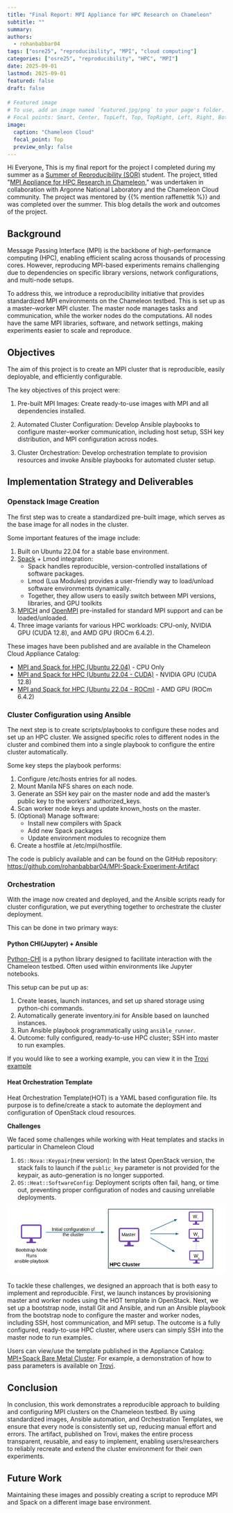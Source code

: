 ```yaml
---
title: "Final Report: MPI Appliance for HPC Research on Chameleon"
subtitle: ""
summary:
authors: 
  - rohanbabbar04
tags: ["osre25", "reproducibility", "MPI", "cloud computing"]
categories: ["osre25", "reproducibility", "HPC", "MPI"]
date: 2025-09-01
lastmod: 2025-09-01
featured: false
draft: false

# Featured image
# To use, add an image named `featured.jpg/png` to your page's folder.
# Focal points: Smart, Center, TopLeft, Top, TopRight, Left, Right, BottomLeft, Bottom, BottomRight.
image:
  caption: "Chameleon Cloud"
  focal_point: Top
  preview_only: false
---
```


Hi Everyone, This is my final report for the project I completed during my summer as a [Summer of Reproducibility (SOR)](https://ucsc-ospo.github.io/sor/) student. 
The project, titled "[MPI Appliance for HPC Research in Chameleon](https://ucsc-ospo.github.io/project/osre25/uchicago/mpi/)," was undertaken in collaboration with Argonne National Laboratory 
and the Chameleon Cloud community. The project was mentored by {{% mention raffenettik %}} and was completed over the summer. 
This blog details the work and outcomes of the project.

## Background

Message Passing Interface (MPI) is the backbone of high-performance computing (HPC), enabling efficient scaling across thousands of 
processing cores. However, reproducing MPI-based experiments remains challenging due to dependencies on specific library versions, 
network configurations, and multi-node setups. 

To address this, we introduce a reproducibility initiative that provides standardized MPI environments on the Chameleon testbed. 
This is set up as a master–worker MPI cluster. The master node manages tasks and communication, while the worker nodes do the computations. 
All nodes have the same MPI libraries, software, and network settings, making experiments easier to scale and reproduce.

## Objectives

The aim of this project is to create an MPI cluster that is reproducible, easily deployable, and efficiently configurable.

The key objectives of this project were:

1) Pre-built MPI Images: Create ready-to-use images with MPI and all dependencies installed. 

2) Automated Cluster Configuration: Develop Ansible playbooks to configure master–worker communication, including host setup, SSH key distribution, and MPI configuration across nodes.

3) Cluster Orchestration: Develop orchestration template to provision resources and invoke Ansible playbooks for automated cluster setup.

## Implementation Strategy and Deliverables

### Openstack Image Creation

The first step was to create a standardized pre-built image, which serves as the base image for all nodes in the cluster.

Some important features of the image include:

1) Built on Ubuntu 22.04 for a stable base environment.
2) [Spack](https://spack.io/) + Lmod integration:
   - Spack handles reproducible, version-controlled installations of software packages.
   - Lmod (Lua Modules) provides a user-friendly way to load/unload software environments dynamically.
   - Together, they allow users to easily switch between MPI versions, libraries, and GPU toolkits
3) [MPICH](https://github.com/pmodels/mpich) and [OpenMPI](https://github.com/open-mpi/ompi) pre-installed for standard MPI support and can be loaded/unloaded.
4) Three image variants for various HPC workloads: CPU-only, NVIDIA GPU (CUDA 12.8), and AMD GPU (ROCm 6.4.2).

These images have been published and are available in the Chameleon Cloud Appliance Catalog:

- [MPI and Spack for HPC (Ubuntu 22.04)](https://chameleoncloud.org/appliances/127/) - CPU Only
- [MPI and Spack for HPC (Ubuntu 22.04 - CUDA)](https://chameleoncloud.org/appliances/130/) - NVIDIA GPU (CUDA 12.8)
- [MPI and Spack for HPC (Ubuntu 22.04 - ROCm)](https://chameleoncloud.org/appliances/131/) - AMD GPU (ROCm 6.4.2)

### Cluster Configuration using Ansible

The next step is to create scripts/playbooks to configure these nodes and set up an HPC cluster.
We assigned specific roles to different nodes in the cluster and combined them into a single playbook to configure the entire cluster automatically.

Some key steps the playbook performs:

1) Configure /etc/hosts entries for all nodes.
2) Mount Manila NFS shares on each node.
3) Generate an SSH key pair on the master node and add the master’s public key to the workers’ authorized_keys.
4) Scan worker node keys and update known_hosts on the master.
5) (Optional) Manage software:
   - Install new compilers with Spack
   - Add new Spack packages
   - Update environment modules to recognize them
6) Create a hostfile at /etc/mpi/hostfile.

The code is publicly available and can be found on the GitHub repository: https://github.com/rohanbabbar04/MPI-Spack-Experiment-Artifact

### Orchestration
With the image now created and deployed, and the Ansible scripts ready for cluster configuration, we put everything 
together to orchestrate the cluster deployment.

This can be done in two primary ways:

#### Python CHI(Jupyter) + Ansible

[Python-CHI](https://github.com/ChameleonCloud/python-chi) is a python library designed to facilitate interaction with the Chameleon testbed. Often used within environments like Jupyter notebooks.

This setup can be put up as:

1) Create leases, launch instances, and set up shared storage using python-chi commands.
2) Automatically generate inventory.ini for Ansible based on launched instances.
3) Run Ansible playbook programmatically using `ansible_runner`.
4) Outcome: fully configured, ready-to-use HPC cluster; SSH into master to run examples.

If you would like to see a working example, you can view it in the [Trovi example](https://chameleoncloud.org/experiment/share/7424a8dc-0688-4383-9d67-1e40ff37de17)

#### Heat Orchestration Template

Heat Orchestration Template(HOT) is a YAML based configuration file. Its purpose is to define/create a stack to automate 
the deployment and configuration of OpenStack cloud resources. 

**Challenges**

We faced some challenges while working with Heat templates and stacks in particular in Chameleon Cloud

1) `OS::Nova::Keypair`(new version): In the latest OpenStack version, the stack fails to launch if the ``public_key`` parameter is not provided for the keypair, 
as auto-generation is no longer supported.
2) `OS::Heat::SoftwareConfig`: Deployment scripts often fail, hang, or time out, preventing proper configuration of nodes and causing unreliable deployments.

![Heat Approach](heatapproach.png)

To tackle these challenges, we designed an approach that is both easy to implement and reproducible. First, we launch instances 
by provisioning master and worker nodes using the HOT template in OpenStack. Next, we set up a bootstrap node, install Git and Ansible, 
and run an Ansible playbook from the bootstrap node to configure the master and worker nodes, including SSH, host communication, and 
MPI setup. The outcome is a fully configured, ready-to-use HPC cluster, where users can simply SSH into the master node to run examples.

Users can view/use the template published in the Appliance Catalog: [MPI+Spack Bare Metal Cluster](https://chameleoncloud.org/appliances/132/).
For example, a demonstration of how to pass parameters is available on [Trovi](https://chameleoncloud.org/experiment/share/7424a8dc-0688-4383-9d67-1e40ff37de17).

## Conclusion

In conclusion, this work demonstrates a reproducible approach to building and configuring MPI clusters on the Chameleon testbed. By using standardized images, 
Ansible automation, and Orchestration Templates, we ensure that every node is consistently set up, reducing manual effort and errors. The artifact, published on Trovi, 
makes the entire process transparent, reusable, and easy to implement, enabling users/researchers to reliably recreate and extend the cluster environment for their own 
experiments.

## Future Work

Maintaining these images and possibly creating a script to reproduce MPI and Spack on a different image base environment.
